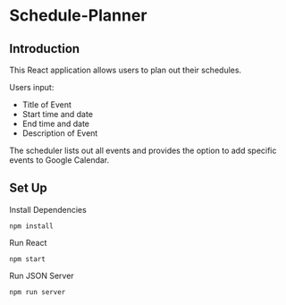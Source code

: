 # Schedule-Planner

## Introduction
This React application allows users to plan out their schedules. 

Users input:
* Title of Event
* Start time and date
* End time and date
* Description of Event

The scheduler lists out all events and provides the option to add specific events to Google Calendar. 

## Set Up

Install Dependencies
```
npm install
```

Run React
```
npm start
```

Run JSON Server
```
npm run server
```
